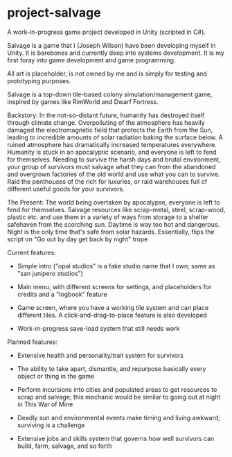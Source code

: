 # project-salvage
A work-in-progress game project developed in Unity (scripted in C#).



Salvage is a game that I (Joseph Wilson) have been developing myself in Unity. It is barebones and currently deep into systems development. It is my first foray into game development and game programming.

All art is placeholder, is not owned by me and is simply for testing and prototyping purposes.

Salvage is a top-down tile-based colony simulation/management game, inspired by games like RimWorld and Dwarf Fortress.


Backstory:
In the not-so-distant future, humanity has destroyed itself through climate change. Overpolluting of the atmosphere has heavily damaged the electromagnetic field that protects the Earth from the Sun, leading to incredible amounts of solar radiation baking the surface below. A ruined atmosphere has dramatically increased temperatures everywhere. Humanity is stuck in an apocalyptic scenario, and everyone is left to fend for themselves. Needing to survive the harsh days and brutal environment, your group of survivors must salvage what they can from the abandoned and overgrown factories of the old world and use what you can to survive. Raid the penthouses of the rich for luxuries, or raid warehouses full of different useful goods for your survivors.

The Present:
The world being overtaken by apocalypse, everyone is left to fend for themselves. Salvage resources like scrap-metal, steel, scrap-wood, plastic etc. and use them in a variety of ways from storage to a shelter safehaven from the scorching sun. Daytime is way too hot and dangerous. Night is the only time that's safe from solar hazards. Essentially, flips the script on "Go out by day get back by night" trope


Current features:

- Simple intro ("opal studios" is a fake studio name that I own; same as "san junipero studios")

- Main menu, with different screens for settings, and placeholders for credits and a "logbook" feature

- Game screen, where you have a working tile system and can place different tiles. A click-and-drag-to-place feature is also developed

- Work-in-progress save-load system that still needs work

Planned features:

- Extensive health and personality/trait system for survivors

- The ability to take apart, dismantle, and repurpose basically every object or thing in the game

- Perform incursions into cities and populated areas to get resources to scrap and salvage; this mechanic would be similar to going out at night in This War of Mine

- Deadly sun and environmental events make timing and living awkward; surviving is a challenge

- Extensive jobs and skills system that governs how well survivors can build, farm, salvage, and so forth
